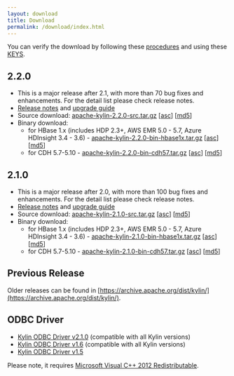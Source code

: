 ```yaml
---
layout: download
title: Download
permalink: /download/index.html
---
```


You can verify the download by following these [procedures](https://www.apache.org/info/verification.html) and using these [KEYS](http://kylin.apache.org/KEYS).

## 2.2.0
- This is a major release after 2.1, with more than 70 bug fixes and enhancements. For the detail list please check release notes. 
- [Release notes](/docs21/release_notes.html) and [upgrade guide](/docs21/howto/howto_upgrade.html) 
- Source download: [apache-kylin-2.2.0-src.tar.gz](http://www.apache.org/dyn/closer.cgi/kylin/apache-kylin-2.2.0/apache-kylin-2.2.0-src.tar.gz) \[[asc](https://dist.apache.org/repos/dist/release/kylin/apache-kylin-2.2.0/apache-kylin-2.2.0-src.tar.gz.asc)\] \[[md5](https://dist.apache.org/repos/dist/release/kylin/apache-kylin-2.2.0/apache-kylin-2.2.0-src.tar.gz.md5)\]
- Binary download:
  - for HBase 1.x (includes HDP 2.3+, AWS EMR 5.0 - 5.7, Azure HDInsight 3.4 - 3.6) - [apache-kylin-2.2.0-bin-hbase1x.tar.gz](http://www.apache.org/dyn/closer.cgi/kylin/apache-kylin-2.2.0/apache-kylin-2.2.0-bin-hbase1x.tar.gz) \[[asc](https://dist.apache.org/repos/dist/release/kylin/apache-kylin-2.2.0/apache-kylin-2.2.0-bin-hbase1x.tar.gz.asc)\] \[[md5](https://dist.apache.org/repos/dist/release/kylin/apache-kylin-2.2.0/apache-kylin-2.2.0-bin-hbase1x.tar.gz.md5)\]
  - for CDH 5.7-5.10 - [apache-kylin-2.2.0-bin-cdh57.tar.gz](http://www.apache.org/dyn/closer.cgi/kylin/apache-kylin-2.2.0/apache-kylin-2.2.0-bin-cdh57.tar.gz) \[[asc](https://dist.apache.org/repos/dist/release/kylin/apache-kylin-2.2.0/apache-kylin-2.2.0-bin-cdh57.tar.gz.asc)\] \[[md5](https://dist.apache.org/repos/dist/release/kylin/apache-kylin-2.2.0/apache-kylin-2.2.0-bin-cdh57.tar.gz.md5)\]

## 2.1.0
- This is a major release after 2.0, with more than 100 bug fixes and enhancements. For the detail list please check release notes. 
- [Release notes](/docs21/release_notes.html) and [upgrade guide](/docs21/howto/howto_upgrade.html) 
- Source download: [apache-kylin-2.1.0-src.tar.gz](http://www.apache.org/dyn/closer.cgi/kylin/apache-kylin-2.1.0/apache-kylin-2.1.0-src.tar.gz) \[[asc](https://dist.apache.org/repos/dist/release/kylin/apache-kylin-2.1.0/apache-kylin-2.1.0-src.tar.gz.asc)\] \[[md5](https://dist.apache.org/repos/dist/release/kylin/apache-kylin-2.1.0/apache-kylin-2.1.0-src.tar.gz.md5)\]
- Binary download:
  - for HBase 1.x (includes HDP 2.3+, AWS EMR 5.0 - 5.7, Azure HDInsight 3.4 - 3.6) - [apache-kylin-2.1.0-bin-hbase1x.tar.gz](http://www.apache.org/dyn/closer.cgi/kylin/apache-kylin-2.1.0/apache-kylin-2.1.0-bin-hbase1x.tar.gz) \[[asc](https://dist.apache.org/repos/dist/release/kylin/apache-kylin-2.1.0/apache-kylin-2.1.0-bin-hbase1x.tar.gz.asc)\] \[[md5](https://dist.apache.org/repos/dist/release/kylin/apache-kylin-2.1.0/apache-kylin-2.1.0-bin-hbase1x.tar.gz.md5)\]
  - for CDH 5.7-5.10 - [apache-kylin-2.1.0-bin-cdh57.tar.gz](http://www.apache.org/dyn/closer.cgi/kylin/apache-kylin-2.1.0/apache-kylin-2.1.0-bin-cdh57.tar.gz) \[[asc](https://dist.apache.org/repos/dist/release/kylin/apache-kylin-2.1.0/apache-kylin-2.1.0-bin-cdh57.tar.gz.asc)\] \[[md5](https://dist.apache.org/repos/dist/release/kylin/apache-kylin-2.1.0/apache-kylin-2.1.0-bin-cdh57.tar.gz.md5)\]


## Previous Release

Older releases can be found in [https://archive.apache.org/dist/kylin/](https://archive.apache.org/dist/kylin/).

## ODBC Driver

* [Kylin ODBC Driver v2.1.0](http://kylin.apache.org/download/KylinODBCDriver-2.1.0.zip) (compatible with all Kylin versions)
* [Kylin ODBC Driver v1.6](http://kylin.apache.org/download/KylinODBCDriver-1.6.zip) (compatible with all Kylin versions)
* [Kylin ODBC Driver v1.5](http://kylin.apache.org/download/KylinODBCDriver-1.5.zip)

Please note, it requires [Microsoft Visual C++ 2012 Redistributable](http://www.microsoft.com/en-us/download/details.aspx?id=30679). 

